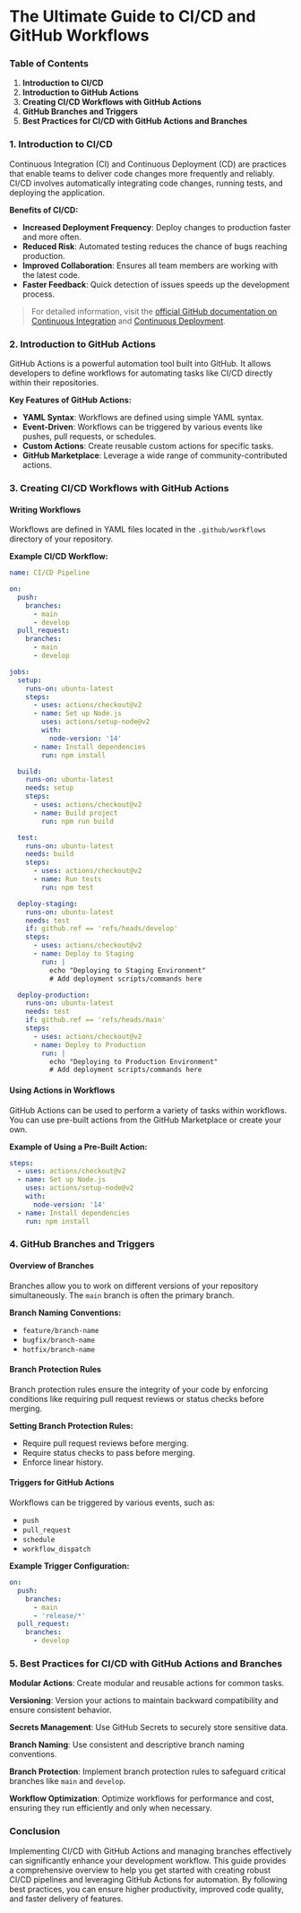 # The Ultimate Guide to CI/CD and GitHub Workflows

### Table of Contents
1. **Introduction to CI/CD**
2. **Introduction to GitHub Actions**
3. **Creating CI/CD Workflows with GitHub Actions**
4. **GitHub Branches and Triggers**
5. **Best Practices for CI/CD with GitHub Actions and Branches**

### 1. Introduction to CI/CD

Continuous Integration (CI) and Continuous Deployment (CD) are practices that enable teams to deliver code changes more frequently and reliably. CI/CD involves automatically integrating code changes, running tests, and deploying the application.

**Benefits of CI/CD:**
- **Increased Deployment Frequency**: Deploy changes to production faster and more often.
- **Reduced Risk**: Automated testing reduces the chance of bugs reaching production.
- **Improved Collaboration**: Ensures all team members are working with the latest code.
- **Faster Feedback**: Quick detection of issues speeds up the development process.

> For detailed information, visit the [official GitHub documentation on Continuous Integration](https://docs.github.com/en/actions/automating-builds-and-tests/about-continuous-integration) and [Continuous Deployment](https://docs.github.com/en/actions/deployment/about-deployments/about-continuous-deployment).

### 2. Introduction to GitHub Actions

GitHub Actions is a powerful automation tool built into GitHub. It allows developers to define workflows for automating tasks like CI/CD directly within their repositories.

**Key Features of GitHub Actions:**
- **YAML Syntax**: Workflows are defined using simple YAML syntax.
- **Event-Driven**: Workflows can be triggered by various events like pushes, pull requests, or schedules.
- **Custom Actions**: Create reusable custom actions for specific tasks.
- **GitHub Marketplace**: Leverage a wide range of community-contributed actions.

### 3. Creating CI/CD Workflows with GitHub Actions

#### Writing Workflows

Workflows are defined in YAML files located in the `.github/workflows` directory of your repository.

**Example CI/CD Workflow:**

```yaml
name: CI/CD Pipeline

on:
  push:
    branches:
      - main
      - develop
  pull_request:
    branches:
      - main
      - develop

jobs:
  setup:
    runs-on: ubuntu-latest
    steps:
      - uses: actions/checkout@v2
      - name: Set up Node.js
        uses: actions/setup-node@v2
        with:
          node-version: '14'
      - name: Install dependencies
        run: npm install

  build:
    runs-on: ubuntu-latest
    needs: setup
    steps:
      - uses: actions/checkout@v2
      - name: Build project
        run: npm run build

  test:
    runs-on: ubuntu-latest
    needs: build
    steps:
      - uses: actions/checkout@v2
      - name: Run tests
        run: npm test

  deploy-staging:
    runs-on: ubuntu-latest
    needs: test
    if: github.ref == 'refs/heads/develop'
    steps:
      - uses: actions/checkout@v2
      - name: Deploy to Staging
        run: |
          echo "Deploying to Staging Environment"
          # Add deployment scripts/commands here

  deploy-production:
    runs-on: ubuntu-latest
    needs: test
    if: github.ref == 'refs/heads/main'
    steps:
      - uses: actions/checkout@v2
      - name: Deploy to Production
        run: |
          echo "Deploying to Production Environment"
          # Add deployment scripts/commands here
```

#### Using Actions in Workflows

GitHub Actions can be used to perform a variety of tasks within workflows. You can use pre-built actions from the GitHub Marketplace or create your own.

**Example of Using a Pre-Built Action:**

```yaml
steps:
  - uses: actions/checkout@v2
  - name: Set up Node.js
    uses: actions/setup-node@v2
    with:
      node-version: '14'
  - name: Install dependencies
    run: npm install
```

### 4. GitHub Branches and Triggers

#### Overview of Branches

Branches allow you to work on different versions of your repository simultaneously. The `main` branch is often the primary branch.

**Branch Naming Conventions:**
- `feature/branch-name`
- `bugfix/branch-name`
- `hotfix/branch-name`

#### Branch Protection Rules

Branch protection rules ensure the integrity of your code by enforcing conditions like requiring pull request reviews or status checks before merging.

**Setting Branch Protection Rules:**
- Require pull request reviews before merging.
- Require status checks to pass before merging.
- Enforce linear history.

#### Triggers for GitHub Actions

Workflows can be triggered by various events, such as:
- `push`
- `pull_request`
- `schedule`
- `workflow_dispatch`

**Example Trigger Configuration:**

```yaml
on:
  push:
    branches:
      - main
      - 'release/*'
  pull_request:
    branches:
      - develop
```

### 5. Best Practices for CI/CD with GitHub Actions and Branches

**Modular Actions**: Create modular and reusable actions for common tasks.

**Versioning**: Version your actions to maintain backward compatibility and ensure consistent behavior.

**Secrets Management**: Use GitHub Secrets to securely store sensitive data.

**Branch Naming**: Use consistent and descriptive branch naming conventions.

**Branch Protection**: Implement branch protection rules to safeguard critical branches like `main` and `develop`.

**Workflow Optimization**: Optimize workflows for performance and cost, ensuring they run efficiently and only when necessary.

### Conclusion

Implementing CI/CD with GitHub Actions and managing branches effectively can significantly enhance your development workflow. This guide provides a comprehensive overview to help you get started with creating robust CI/CD pipelines and leveraging GitHub Actions for automation. By following best practices, you can ensure higher productivity, improved code quality, and faster delivery of features.